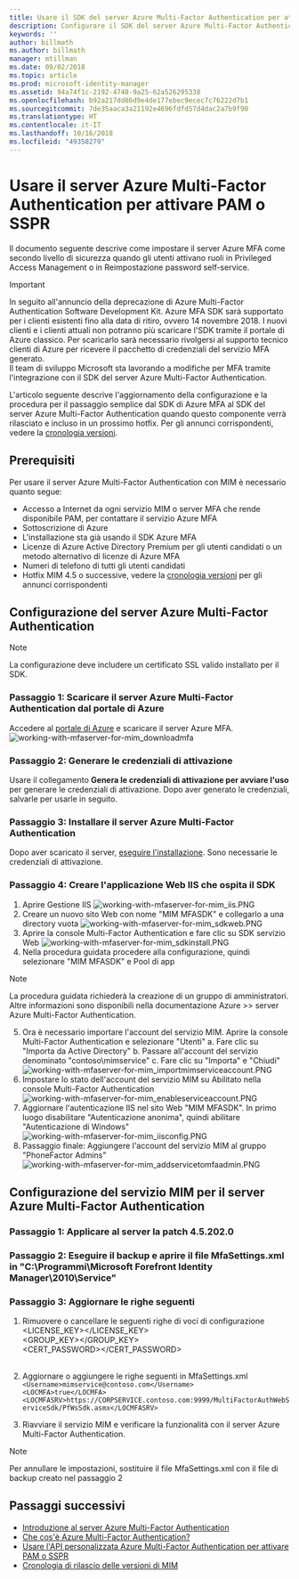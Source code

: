 ```yaml
---
title: Usare il SDK del server Azure Multi-Factor Authentication per attivare scenari PAM o SSPR | Microsoft Docs
description: Configurare il SDK del server Azure Multi-Factor Authentication come secondo livello di sicurezza quando gli utenti attivano ruoli in Privileged Access Management e in Reimpostazione password self-service (SSPR, Self Service Password Reset).
keywords: ''
author: billmath
ms.author: billmath
manager: mtillman
ms.date: 09/02/2018
ms.topic: article
ms.prod: microsoft-identity-manager
ms.assetid: 94a74f1c-2192-4748-9a25-62a526295338
ms.openlocfilehash: b92a217dd86d9e4de177ebec9ecec7c76222d7b1
ms.sourcegitcommit: 7de35aaca3a21192e4696fdfd57d4dac2a7b9f90
ms.translationtype: HT
ms.contentlocale: it-IT
ms.lasthandoff: 10/16/2018
ms.locfileid: "49358279"
---
```

# <a name="use-azure-multi-factor-authentication-server-to-activate-pam-or-sspr"></a>Usare il server Azure Multi-Factor Authentication per attivare PAM o SSPR
Il documento seguente descrive come impostare il server Azure MFA come secondo livello di sicurezza quando gli utenti attivano ruoli in Privileged Access Management o in Reimpostazione password self-service.

> [!IMPORTANT]
> In seguito all'annuncio della deprecazione di Azure Multi-Factor Authentication Software Development Kit. Azure MFA SDK sarà supportato per i clienti esistenti fino alla data di ritiro, ovvero 14 novembre 2018. I nuovi clienti e i clienti attuali non potranno più scaricare l'SDK tramite il portale di Azure classico. Per scaricarlo sarà necessario rivolgersi al supporto tecnico clienti di Azure per ricevere il pacchetto di credenziali del servizio MFA generato. <br> Il team di sviluppo Microsoft sta lavorando a modifiche per MFA tramite l'integrazione con il SDK del server Azure Multi-Factor Authentication.

L'articolo seguente descrive l'aggiornamento della configurazione e la procedura per il passaggio semplice dal SDK di Azure MFA al SDK del server Azure Multi-Factor Authentication quando questo componente verrà rilasciato e incluso in un prossimo hotfix. Per gli annunci corrispondenti, vedere la [cronologia versioni](/reference/version-history.md). 

## <a name="prerequisites"></a>Prerequisiti

Per usare il server Azure Multi-Factor Authentication con MIM è necessario quanto segue:

- Accesso a Internet da ogni servizio MIM o server MFA che rende disponibile PAM, per contattare il servizio Azure MFA
- Sottoscrizione di Azure
- L'installazione sta già usando il SDK Azure MFA
- Licenze di Azure Active Directory Premium per gli utenti candidati o un metodo alternativo di licenze di Azure MFA
- Numeri di telefono di tutti gli utenti candidati
- Hotfix MIM 4.5 o successive, vedere la [cronologia versioni](/reference/version-history.md) per gli annunci corrispondenti

## <a name="azure-multi-factor-authentication-server-configuration"></a>Configurazione del server Azure Multi-Factor Authentication 
> [!NOTE] 
> La configurazione deve includere un certificato SSL valido installato per il SDK. 

### <a name="step-1-download-azure-multi-factor-authentication-server-from-the-azure-portal"></a>Passaggio 1: Scaricare il server Azure Multi-Factor Authentication dal portale di Azure 
Accedere al [portale di Azure](https://portal.azure.com/) e scaricare il server Azure MFA.
![working-with-mfaserver-for-mim_downloadmfa](media/working-with-mfaserver-for-mim/working-with-mfaserver-for-mim_downloadmfa.PNG)

### <a name="step-2-generate-activation-credentials"></a>Passaggio 2: Generare le credenziali di attivazione
Usare il collegamento **Genera le credenziali di attivazione per avviare l'uso** per generare le credenziali di attivazione. Dopo aver generato le credenziali, salvarle per usarle in seguito.

### <a name="step-3-install-the-azure-multi-factor-authentication-server"></a>Passaggio 3: Installare il server Azure Multi-Factor Authentication
Dopo aver scaricato il server, [eseguire l'installazione](https://docs.microsoft.com/en-us/azure/active-directory/authentication/howto-mfaserver-deploy#install-and-configure-the-mfa-server).  Sono necessarie le credenziali di attivazione. 

### <a name="step-4-create-your-iis-web-application-that-will-host-the-sdk"></a>Passaggio 4: Creare l'applicazione Web IIS che ospita il SDK
1. Aprire Gestione IIS ![working-with-mfaserver-for-mim_iis.PNG](media/working-with-mfaserver-for-mim/working-with-mfaserver-for-mim_iis.PNG)
2.  Creare un nuovo sito Web con nome "MIM MFASDK" e collegarlo a una directory vuota ![working-with-mfaserver-for-mim_sdkweb.PNG](media/working-with-mfaserver-for-mim/working-with-mfaserver-for-mim_sdkweb.PNG)
3. Aprire la console Multi-Factor Authentication e fare clic su SDK servizio Web ![working-with-mfaserver-for-mim_sdkinstall.PNG](media/working-with-mfaserver-for-mim/working-with-mfaserver-for-mim_sdkinstall.PNG)
4. Nella procedura guidata procedere alla configurazione, quindi selezionare "MIM MFASDK" e Pool di app

> [!NOTE] 
> La procedura guidata richiederà la creazione di un gruppo di amministratori. Altre informazioni sono disponibili nella documentazione Azure >> server Azure Multi-Factor Authentication.

5. Ora è necessario importare l'account del servizio MIM. Aprire la console Multi-Factor Authentication e selezionare "Utenti" a. Fare clic su "Importa da Active Directory" b. Passare all'account del servizio denominato "contoso\mimservice" c. Fare clic su "Importa" e "Chiudi" ![working-with-mfaserver-for-mim_importmimserviceaccount.PNG](media/working-with-mfaserver-for-mim/working-with-mfaserver-for-mim_importmimserviceaccount.PNG) 
6. Impostare lo stato dell'account del servizio MIM su Abilitato nella console Multi-Factor Authentication ![working-with-mfaserver-for-mim_enableserviceaccount.PNG](media/working-with-mfaserver-for-mim/working-with-mfaserver-for-mim_enableserviceaccount.PNG)
7. Aggiornare l'autenticazione IIS nel sito Web "MIM MFASDK". In primo luogo disabilitare "Autenticazione anonima", quindi abilitare "Autenticazione di Windows" ![working-with-mfaserver-for-mim_iisconfig.PNG](media/working-with-mfaserver-for-mim/working-with-mfaserver-for-mim_iisconfig.PNG)
8. Passaggio finale: Aggiungere l'account del servizio MIM al gruppo "PhoneFactor Admins" ![working-with-mfaserver-for-mim_addservicetomfaadmin.PNG](media/working-with-mfaserver-for-mim/working-with-mfaserver-for-mim_addservicetomfaadmin.PNG)

## <a name="configuring-the-mim-service-for-azure-multi-factor-authentication-server"></a>Configurazione del servizio MIM per il server Azure Multi-Factor Authentication 

### <a name="step-1-patch-server-to-452020"></a>Passaggio 1: Applicare al server la patch 4.5.202.0
 
### <a name="step-2-backup-and-open-the-mfasettingsxml-located-in-the-cprogram-filesmicrosoft-forefront-identity-manager2010service"></a>Passaggio 2: Eseguire il backup e aprire il file MfaSettings.xml in "C:\Programmi\Microsoft Forefront Identity Manager\2010\Service"

### <a name="step-3-update-the-following-lines"></a>Passaggio 3: Aggiornare le righe seguenti
1. Rimuovere o cancellare le seguenti righe di voci di configurazione <br>
<LICENSE_KEY></LICENSE_KEY><br>
<GROUP_KEY></GROUP_KEY><br>
<CERT_PASSWORD></CERT_PASSWORD><br>
<CertFilePath></CertFilePath><br>

2. Aggiornare o aggiungere le righe seguenti in MfaSettings.xml <br>
`<Username>mimservice@contoso.com</Username>` <br>
`<LOCMFA>true</LOCMFA>`<br>
`<LOCMFASRV>https://CORPSERVICE.contoso.com:9999/MultiFactorAuthWebServiceSdk/PfWsSdk.asmx</LOCMFASRV>`

3. Riavviare il servizio MIM e verificare la funzionalità con il server Azure Multi-Factor Authentication.

> [!NOTE] 
> Per annullare le impostazioni, sostituire il file MfaSettings.xml con il file di backup creato nel passaggio 2


## <a name="next-steps"></a>Passaggi successivi

-    [Introduzione al server Azure Multi-Factor Authentication](https://docs.microsoft.com/en-us/azure/active-directory/authentication/howto-mfaserver-deploy)
- [Che cos'è Azure Multi-Factor Authentication?](https://docs.microsoft.com/azure/multi-factor-authentication/multi-factor-authentication)
- [Usare l'API personalizzata Azure Multi-Factor Authentication per attivare PAM o SSPR](Working-with-custommfaserver-for-mim.md)
- [Cronologia di rilascio delle versioni di MIM](./reference/version-history.md)
